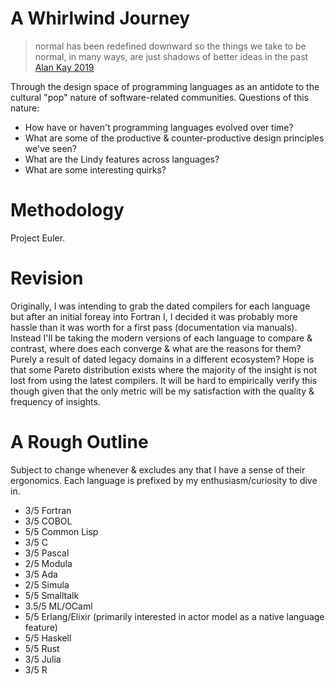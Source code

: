 # A Whirlwind Journey

> normal has been redefined downward so the things we take to be normal, in many ways, are just shadows of better ideas in the past
[Alan Kay 2019](https://www.youtube.com/watch?v=wdHtYW_wcAs&t=1803s)


Through the design space of programming languages as an antidote to the cultural
"pop" nature of software-related communities. Questions of this nature:

- How have or haven't programming languages evolved over time?
- What are some of the productive & counter-productive design principles we've
  seen?
- What are the Lindy features across languages?
- What are some interesting quirks?


# Methodology

Project Euler.

# Revision

Originally, I was intending to grab the dated compilers for each language but
after an initial foreay into Fortran I, I decided it was probably more hassle
than it was worth for a first pass (documentation via manuals). Instead I'll be
taking the modern versions of each language to compare & contrast, where does
each converge & what are the reasons for them? Purely a result of dated legacy
domains in a different ecosystem? Hope is that some Pareto distribution exists
where the majority of the insight is not lost from using the latest compilers.
It will be hard to empirically verify this though given that the only metric will be my
satisfaction with the quality & frequency of insights.

# A Rough Outline

Subject to change whenever & excludes any that I have a sense of their
ergonomics. Each language is prefixed by my enthusiasm/curiosity to dive in.

- 3/5 Fortran
- 3/5 COBOL
- 5/5 Common Lisp
- 3/5 C
- 3/5 Pascal
- 2/5 Modula
- 3/5 Ada
- 2/5 Simula
- 5/5 Smalltalk
- 3.5/5 ML/OCaml
- 5/5 Erlang/Elixir (primarily interested in actor model as a native language
  feature)
- 5/5 Haskell
- 5/5 Rust
- 3/5 Julia
- 3/5 R
